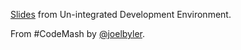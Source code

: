 [Slides](http://www.slideshare.net/JoelByler/un-integrated-de) from Un-integrated Development Environment.


From #CodeMash by [@joelbyler](https://twitter.com/joelbyler).

 
